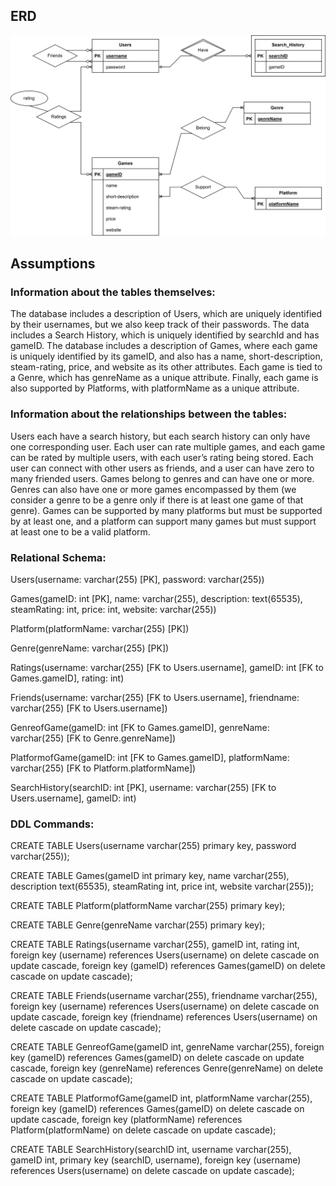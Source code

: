 ## ERD
![ERD_img](./figures/ERD.png)

## Assumptions

### Information about the tables themselves:
The database includes a description of Users, which are uniquely identified by their usernames, but we also keep track of their passwords.  The data includes a Search History, which is uniquely identified by searchId and has gameID. The database includes a description of Games, where each game is uniquely identified by its gameID, and also has a name, short-description, steam-rating, price, and website as its other attributes.  Each game is tied to a Genre, which has genreName as a unique attribute. Finally, each game is also supported by Platforms, with platformName as a unique attribute.

### Information about the relationships between the tables:
Users each have a search history, but each search history can only have one corresponding user. Each user can rate multiple games, and each game can be rated by multiple users, with each user’s rating being stored. Each user can connect with other users as friends, and a user can have zero to many friended users. Games belong to genres and can have one or more. Genres can also have one or more games encompassed by them (we consider a genre to be a genre only if there is at least one game of that genre). Games can be supported by many platforms but must be supported by at least one, and a platform can support many games but must support at least one to be a valid platform.

### Relational Schema:
Users(username: varchar(255) [PK], password: varchar(255))

Games(gameID: int [PK], name: varchar(255), description: text(65535), steamRating: int, price: int, website: varchar(255))

Platform(platformName: varchar(255) [PK])

Genre(genreName: varchar(255) [PK])

Ratings(username: varchar(255) [FK to Users.username], gameID: int [FK to Games.gameID], rating: int)

Friends(username: varchar(255) [FK to Users.username], friendname: varchar(255) [FK to Users.username])

GenreofGame(gameID: int [FK to Games.gameID], genreName: varchar(255) [FK to Genre.genreName])

PlatformofGame(gameID: int [FK to Games.gameID], platformName: varchar(255) [FK to Platform.platformName])

SearchHistory(searchID: int [PK], username: varchar(255) [FK to Users.username], gameID: int)

### DDL Commands:

CREATE TABLE Users(username varchar(255) primary key, password varchar(255));

CREATE TABLE Games(gameID int primary key, name varchar(255), description text(65535), steamRating int, price int, website varchar(255));

CREATE TABLE Platform(platformName varchar(255) primary key);

CREATE TABLE Genre(genreName varchar(255) primary key);

CREATE TABLE Ratings(username varchar(255), gameID int, rating int, foreign key (username) references Users(username) on delete cascade on update cascade, foreign key (gameID) references Games(gameID) on delete cascade on update cascade);

CREATE TABLE Friends(username varchar(255), friendname varchar(255), foreign key (username) references Users(username) on delete cascade on update cascade, foreign key (friendname) references Users(username) on delete cascade on update cascade);

CREATE TABLE GenreofGame(gameID int, genreName varchar(255), foreign key (gameID) references Games(gameID) on delete cascade on update cascade, foreign key (genreName) references Genre(genreName) on delete cascade on update cascade);

CREATE TABLE PlatformofGame(gameID int, platformName varchar(255), foreign key (gameID) references Games(gameID) on delete cascade on update cascade, foreign key (platformName) references Platform(platformName) on delete cascade on update cascade);

CREATE TABLE SearchHistory(searchID int, username varchar(255), gameID int, primary key (searchID, username), foreign key (username) references Users(username) on delete cascade on update cascade);

